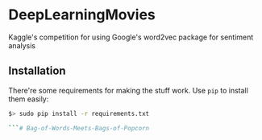 DeepLearningMovies
==================

Kaggle's competition for using Google's word2vec package for sentiment analysis

## Installation

There're some requirements for making the stuff work. Use `pip` to install them easily:

```bash
$> sudo pip install -r requirements.txt

```# Bag-of-Words-Meets-Bags-of-Popcorn
